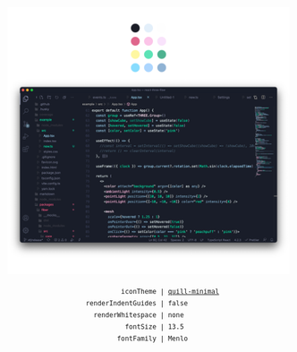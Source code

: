 ![](assets/screencap.png)

<p align="center">
<sub>
<samp>&nbsp;&nbsp;&nbsp;&nbsp;&nbsp;&nbsp;&nbsp;&nbsp;&nbsp;&nbsp;&nbsp;&nbsp;&nbsp;&nbsp;&nbsp;&nbsp;&nbsp;iconTheme | <a href="https://marketplace.visualstudio.com/items?itemName=cdonohue.quill-icons">quill-minimal</a>&nbsp;&nbsp;&nbsp;&nbsp;&nbsp;&nbsp;<br>
renderIndentGuides | false&nbsp;&nbsp;&nbsp;&nbsp;&nbsp;&nbsp;<br>
&nbsp;renderWhitespace | none&nbsp;&nbsp;&nbsp;&nbsp;&nbsp;&nbsp;<br>
&nbsp;&nbsp;&nbsp;&nbsp;&nbsp;&nbsp;&nbsp;&nbsp;&nbsp;fontSize | 13.5&nbsp;&nbsp;&nbsp;&nbsp;&nbsp;&nbsp;<br>
&nbsp;&nbsp;&nbsp;&nbsp;&nbsp;&nbsp;&nbsp;&nbsp;fontFamily | Menlo&nbsp;&nbsp;&nbsp;&nbsp;&nbsp;&nbsp;<br>
</samp>
</sub>
</p>
